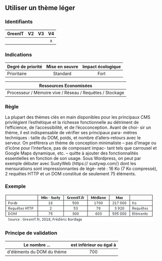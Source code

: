 ## Utiliser un thème léger
### Identifiants

| GreenIT |  V2  |  V3  |  V4  |
|---------|:----:|:----:|:----:|
|      |   |   |  x   |

### Indications

| Degré de priorité |      Mise en oeuvre       |  Impact écologique    | 
|-------------------|:-------------------------:|:---------------------:|
| Prioritaire       |  Standard                 | Fort                  | 


|Ressources Economisées                                      |
|:----------------------------------------------------------:|
| Processeur / Mémoire vive / Réseau / Requêtes / Stockage |

### Règle

La plupart des thèmes clés en main disponibles pour les principaux CMS privilégient l’esthétique et la richesse fonctionnelle au détriment de l’efficience, de l’accessibilité, et de l’écoconception. Avant de choi- sir un thème, il est indispensable de vérifier ses principaux para- mètres techniques : taille du DOM, poids, et nombre d’allers-retours avec le serveur. On préférera un thème de conception minimaliste
– pas d’image ou d’icône pour l’interface, pas de composant impac- tant tels que carrousel et Google Maps dynamique, etc. – quitte à ajouter des fonctionnalités essentielles en fonction de son usage. Sous Wordpress, on peut par exemple débuter avec SustyWeb (https:// sustywp.com/) dont les mensurations sont impressionnantes de légè- reté : 16 Ko (7 Ko compressé), 2 requêtes HTTP et un DOM constitué de seulement 75 éléments.

### Exemple

![img_2.png](img_2.png)

### Principe de validation

| Le nombre ...     | est inférieur ou égal à   |  
|-------------------|:-------------------------:|
| d'éléments du DOM du thème  | 700  |
